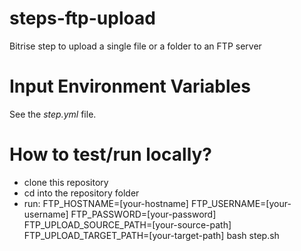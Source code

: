 steps-ftp-upload
================

Bitrise step to upload a single file or a folder to an FTP server

# Input Environment Variables

See the *step.yml* file.

# How to test/run locally?

* clone this repository
* cd into the repository folder
* run: FTP_HOSTNAME=[your-hostname] FTP_USERNAME=[your-username] FTP_PASSWORD=[your-password] FTP_UPLOAD_SOURCE_PATH=[your-source-path] FTP_UPLOAD_TARGET_PATH=[your-target-path] bash step.sh
